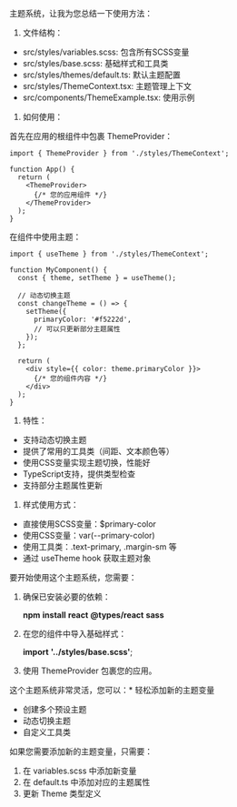 主题系统，让我为您总结一下使用方法：

1. 文件结构：

* src/styles/variables.scss: 包含所有SCSS变量
* src/styles/base.scss: 基础样式和工具类
* src/styles/themes/default.ts: 默认主题配置
* src/styles/ThemeContext.tsx: 主题管理上下文
* src/components/ThemeExample.tsx: 使用示例

1. 如何使用：

首先在应用的根组件中包裹 ThemeProvider：

```
import { ThemeProvider } from './styles/ThemeContext';

function App() {
  return (
    <ThemeProvider>
      {/* 您的应用组件 */}
    </ThemeProvider>
  );
}
```

在组件中使用主题：

```
import { useTheme } from './styles/ThemeContext';

function MyComponent() {
  const { theme, setTheme } = useTheme();
  
  // 动态切换主题
  const changeTheme = () => {
    setTheme({
      primaryColor: '#f5222d',
      // 可以只更新部分主题属性
    });
  };
  
  return (
    <div style={{ color: theme.primaryColor }}>
      {/* 您的组件内容 */}
    </div>
  );
}
```

1. 特性：

* 支持动态切换主题
* 提供了常用的工具类（间距、文本颜色等）
* 使用CSS变量实现主题切换，性能好
* TypeScript支持，提供类型检查
* 支持部分主题属性更新

1. 样式使用方式：

* 直接使用SCSS变量：$primary-color
* 使用CSS变量：var(--primary-color)
* 使用工具类：.text-primary, .margin-sm 等
* 通过 useTheme hook 获取主题对象

要开始使用这个主题系统，您需要：

1. 确保已安装必要的依赖：

   **npm** **install** **react** **@types/react** **sass**
2. 在您的组件中导入基础样式：

   **import** **'../styles/base.scss'**;
3. 使用 ThemeProvider 包裹您的应用。

这个主题系统非常灵活，您可以：* 轻松添加新的主题变量

* 创建多个预设主题
* 动态切换主题
* 自定义工具类

如果您需要添加新的主题变量，只需要：

1. 在 variables.scss 中添加新变量
2. 在 default.ts 中添加对应的主题属性
3. 更新 Theme 类型定义
